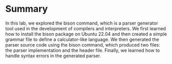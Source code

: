 # Summary

In this lab, we explored the bison command, which is a parser generator tool used in the development of compilers and interpreters. We first learned how to install the bison package on Ubuntu 22.04 and then created a simple grammar file to define a calculator-like language. We then generated the parser source code using the bison command, which produced two files: the parser implementation and the header file. Finally, we learned how to handle syntax errors in the generated parser.

